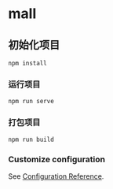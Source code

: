 # mall

## 初始化项目
```
npm install
```

### 运行项目
```
npm run serve
```

### 打包项目
```
npm run build
```

### Customize configuration
See [Configuration Reference](https://cli.vuejs.org/config/).
